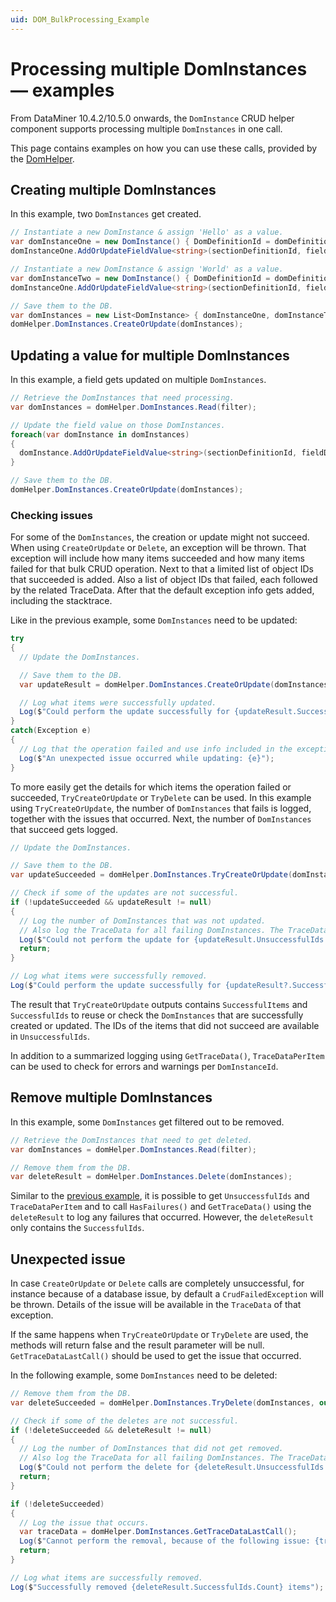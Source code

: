 ```yaml
---
uid: DOM_BulkProcessing_Example
---
```


# Processing multiple DomInstances — examples

From DataMiner 10.4.2/10.5.0 onwards<!-- RN 37891 -->, the `DomInstance` CRUD helper component supports processing multiple `DomInstances` in one call.

This page contains examples on how you can use these calls, provided by the [DomHelper](xref:DomHelper_class#multiple-instances).

## Creating multiple DomInstances

In this example, two `DomInstances` get created.

```csharp
// Instantiate a new DomInstance & assign 'Hello' as a value.
var domInstanceOne = new DomInstance() { DomDefinitionId = domDefinitionId };
domInstanceOne.AddOrUpdateFieldValue<string>(sectionDefinitionId, fieldDescriptorId, "Hello");

// Instantiate a new DomInstance & assign 'World' as a value.
var domInstanceTwo = new DomInstance() { DomDefinitionId = domDefinitionId };
domInstanceOne.AddOrUpdateFieldValue<string>(sectionDefinitionId, fieldDescriptorId, "World");

// Save them to the DB.
var domInstances = new List<DomInstance> { domInstanceOne, domInstanceTwo };
domHelper.DomInstances.CreateOrUpdate(domInstances);
```

## Updating a value for multiple DomInstances

In this example, a field gets updated on multiple `DomInstances`.

```csharp
// Retrieve the DomInstances that need processing.
var domInstances = domHelper.DomInstances.Read(filter);

// Update the field value on those DomInstances.
foreach(var domInstance in domInstances)
{
  domInstance.AddOrUpdateFieldValue<string>(sectionDefinitionId, fieldDescriptorId, newValue);
}

// Save them to the DB.
domHelper.DomInstances.CreateOrUpdate(domInstances);
```

### Checking issues

For some of the `DomInstances`, the creation or update might not succeed. When using `CreateOrUpdate` or `Delete`, an exception will be thrown. That exception will include how many items succeeded and how many items failed for that bulk CRUD operation. Next to that a limited list of object IDs that succeeded is added. Also a list of object IDs that failed, each followed by the related TraceData. After that the default exception info gets added, including the stacktrace.

Like in the previous example, some `DomInstances` need to be updated:

```csharp
try
{
  // Update the DomInstances.

  // Save them to the DB.
  var updateResult = domHelper.DomInstances.CreateOrUpdate(domInstances);

  // Log what items were successfully updated.
  Log($"Could perform the update successfully for {updateResult.SuccessfulItems.Count} items");
}
catch(Exception e)
{
  // Log that the operation failed and use info included in the exception for a generic message of what failed.
  Log($"An unexpected issue occurred while updating: {e}");
}
```

To more easily get the details for which items the operation failed or succeeded, `TryCreateOrUpdate` or `TryDelete` can be used. In this example using `TryCreateOrUpdate`, the number of `DomInstances` that fails is logged, together with the issues that occurred. Next, the number of `DomInstances` that succeed gets logged.

```csharp
// Update the DomInstances.

// Save them to the DB.
var updateSucceeded = domHelper.DomInstances.TryCreateOrUpdate(domInstances, out var updateResult);

// Check if some of the updates are not successful.
if (!updateSucceeded && updateResult != null)
{
  // Log the number of DomInstances that was not updated.
  // Also log the TraceData for all failing DomInstances. The TraceData contains all errors and warnings.
  Log($"Could not perform the update for {updateResult.UnsuccessfulIds.Count} items: {updateResult.GetTraceData()}");
  return;
}

// Log what items were successfully removed.
Log($"Could perform the update successfully for {updateResult?.SuccessfulItems.Count ?? 0} items");
```

The result that `TryCreateOrUpdate` outputs contains `SuccessfulItems` and `SuccessfulIds` to reuse or check the `DomInstances` that are successfully created or updated. The IDs of the items that did not succeed are available in `UnsuccessfulIds`.

In addition to a summarized logging using `GetTraceData()`, `TraceDataPerItem` can be used to check for errors and warnings per `DomInstanceId`.

## Remove multiple DomInstances

In this example, some `DomInstances` get filtered out to be removed.

```csharp
// Retrieve the DomInstances that need to get deleted.
var domInstances = domHelper.DomInstances.Read(filter);

// Remove them from the DB.
var deleteResult = domHelper.DomInstances.Delete(domInstances);
```

Similar to the [previous example](xref:DOM_BulkProcessing_Example#checking-issues), it is possible to get `UnsuccessfulIds` and `TraceDataPerItem` and to call `HasFailures()` and `GetTraceData()` using the `deleteResult` to log any failures that occurred. However, the `deleteResult` only contains the `SuccessfulIds`.

## Unexpected issue

In case `CreateOrUpdate` or `Delete` calls are completely unsuccessful, for instance because of a database issue, by default a `CrudFailedException` will be thrown. Details of the issue will be available in the `TraceData` of that exception.

If the same happens when `TryCreateOrUpdate` or `TryDelete` are used, the methods will return false and the result parameter will be null. `GetTraceDataLastCall()` should be used to get the issue that occurred.

In the following example, some `DomInstances` need to be deleted:

```csharp
// Remove them from the DB.
var deleteSucceeded = domHelper.DomInstances.TryDelete(domInstances, out var deleteResult);

// Check if some of the deletes are not successful.
if (!deleteSucceeded && deleteResult != null)
{
  // Log the number of DomInstances that did not get removed.
  // Also log the TraceData for all failing DomInstances. The TraceData contains all errors and warnings.
  Log($"Could not perform the delete for {deleteResult.UnsuccessfulIds.Count} items: {deleteResult.GetTraceData()}");
  return;
}

if (!deleteSucceeded)
{
  // Log the issue that occurs.
  var traceData = domHelper.DomInstances.GetTraceDataLastCall();
  Log($"Cannot perform the removal, because of the following issue: {traceData}");
  return;
}

// Log what items are successfully removed.
Log($"Successfully removed {deleteResult.SuccessfulIds.Count} items");
```
